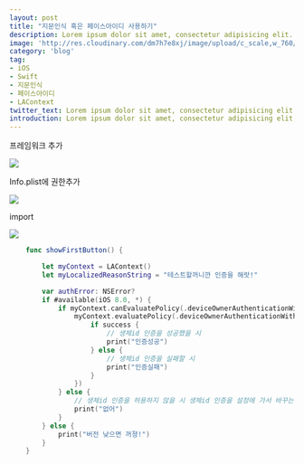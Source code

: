```yaml
---
layout: post
title: "지문인식 혹은 페이스아이디 사용하기"
description: Lorem ipsum dolor sit amet, consectetur adipisicing elit.
image: 'http://res.cloudinary.com/dm7h7e8xj/image/upload/c_scale,w_760/v1504807239/morpheus_xdzgg1.jpg'
category: 'blog'
tag:
- iOS
- Swift
- 지문인식
- 페이스아이디
- LAContext
twitter_text: Lorem ipsum dolor sit amet, consectetur adipisicing elit.
introduction: Lorem ipsum dolor sit amet, consectetur adipisicing elit, sed do eiusmod tempor incididunt ut labore et dolore magna aliqua.
---
```


프레임워크 추가

![](https://user-images.githubusercontent.com/38024119/42572992-e1a9c8c8-8555-11e8-8ade-bf16f8c969da.png)

Info.plist에 권한추가

![](https://user-images.githubusercontent.com/38024119/42573006-ed748058-8555-11e8-9f50-5137ac938fdc.png)

import

![](https://user-images.githubusercontent.com/38024119/42573020-fb17747c-8555-11e8-8b5e-aa26252d7321.png)

```swift
    func showFirstButton() {

        let myContext = LAContext()
        let myLocalizedReasonString = "테스트할꺼니깐 인증을 해랏!"

        var authError: NSError?
        if #available(iOS 8.0, *) {
            if myContext.canEvaluatePolicy(.deviceOwnerAuthenticationWithBiometrics, error: &authError) {
                myContext.evaluatePolicy(.deviceOwnerAuthenticationWithBiometrics, localizedReason: myLocalizedReasonString, reply: { (success, error) in
                    if success {
                        // 생체id 인증을 성공했을 시
                        print("인증성공")
                    } else {
                        // 생체id 인증을 실패할 시
                        print("인증실패")
                    }
                })
            } else {
                // 생체id 인증을 허용하지 않을 시 생체id 인증을 설정에 가서 바꾸는걸 권장하는 안내 팝업을 띄운다.
                print("없어")
            }
        } else {
            print("버전 낮으면 꺼졍!")
        }
    }

```

